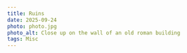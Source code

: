 ```yaml
---
title: Ruins
date: 2025-09-24
photo: photo.jpg
photo_alt: Close up on the wall of an old roman building
tags: Misc
---
```


